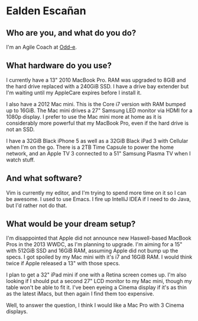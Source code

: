 # Ealden Escañan

## Who are you, and what do you do?

I'm an Agile Coach at [Odd-e](http://odd-e.com).

## What hardware do you use?

I currently have a 13" 2010 MacBook Pro.  RAM was upgraded to 8GiB and the hard drive replaced with a 240GiB SSD.  I have a drive bay extender but I'm waiting until my AppleCare expires before I install it.

I also have a 2012 Mac mini.  This is the Core i7 version with RAM bumped up to 16GiB.  The Mac mini drives a 27" Samsung LED monitor via HDMI for a 1080p display.  I prefer to use the Mac mini more at home as it is considerably more powerful that my MacBook Pro, even if the hard drive is not an SSD.

I have a 32GiB Black iPhone 5 as well as a 32GiB Black iPad 3 with Cellular when I'm on the go.  There is a 2TB Time Capsule to power the home network, and an Apple TV 3 connected to a 51" Samsung Plasma TV when I watch stuff.

## And what software?

Vim is currently my editor, and I'm trying to spend more time on it so I can be awesome.  I used to use Emacs.  I fire up IntelliJ IDEA if I need to do Java, but I'd rather not do that.

## What would be your dream setup?

I'm disappointed that Apple did not announce new Haswell-based MacBook Pros in the 2013 WWDC, as I'm planning to upgrade.  I'm aiming for a 15" with 512GiB SSD and 16GiB RAM, assuming Apple did not bump up the specs.  I got spoiled by my Mac mini with it's i7 and 16GiB RAM.  I would think twice if Apple released a 13" with those specs.

I plan to get a 32" iPad mini if one with a Retina screen comes up.  I'm also looking if I should put a second 27" LCD monitor to my Mac mini, though my table won't be able to fit it.  I've been eyeing a Cinema display if it's as thin as the latest iMacs, but then again I find them too expensive.

Well, to answer the question, I think I would like a Mac Pro with 3 Cinema displays.
